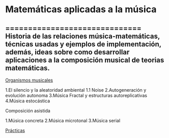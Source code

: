 # Matemáticas aplicadas a la música
==============================
Historia de las relaciones música-matemáticas, técnicas usadas y ejemplos de implementación, además, ideas sobre como desarrollar aplicaciones a la composición musical de teorias matemáticas. 
---

[Organismos musicales](https://github.com/essteban/matematicasAplicadasMusica/blob/master/divulgacion.md)

  1.El silencio y la aleatoridad ambiental
    1.1 Noise
  2.Autogeneración y evolución autonoma
  3.Música Fractal y estructuras autoreplicativas
  4.Música estocástica
  
Composición asistida 

  1.Música concreta
  2.Música microtonal 
  3.Música serial

[Prácticas](https://github.com/essteban/matematicasAplicadasMusica/blob/master/practicas.md)
